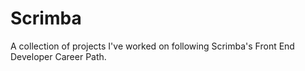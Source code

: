 # Scrimba

A collection of projects I've worked on following Scrimba's Front End Developer Career Path. 
